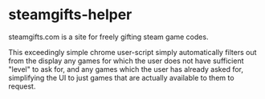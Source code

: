 # steamgifts-helper

steamgifts.com is a site for freely gifting steam game codes.

This exceedingly simple chrome user-script simply automatically filters out from the display
any games for which the user does not have sufficient "level" to ask for, and any games
which the user has already asked for, simplifying the UI to just games that are actually
available to them to request.